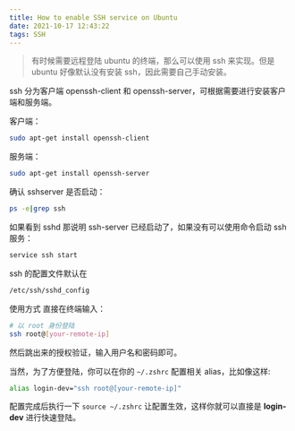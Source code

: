 ```yaml
---
title: How to enable SSH service on Ubuntu
date: 2021-10-17 12:43:22
tags: SSH
---
```


> 有时候需要远程登陆 ubuntu 的终端，那么可以使用 ssh 来实现。但是 ubuntu 好像默认没有安装 ssh，因此需要自己手动安装。

ssh 分为客户端 openssh-client 和 openssh-server，可根据需要进行安装客户端和服务端。

客户端：

```bash
sudo apt-get install openssh-client
```

服务端：

```bash
sudo apt-get install openssh-server
```

确认 sshserver 是否启动：

```bash
ps -e|grep ssh
```

如果看到 sshd 那说明 ssh-server 已经启动了，如果没有可以使用命令启动 ssh 服务：

```bash
service ssh start
```

ssh 的配置文件默认在

```bash
/etc/ssh/sshd_config
```

使用方式 直接在终端输入：

```bash  
# 以 root 身份登陆
ssh root@[your-remote-ip]
```

然后跳出来的授权验证，输入用户名和密码即可。

当然，为了方便登陆，你可以在你的 `~/.zshrc` 配置相关 alias，比如像这样:

```bash
alias login-dev="ssh root@[your-remote-ip]"
```

配置完成后执行一下 `source ~/.zshrc` 让配置生效，这样你就可以直接是 **login-dev** 进行快速登陆。
